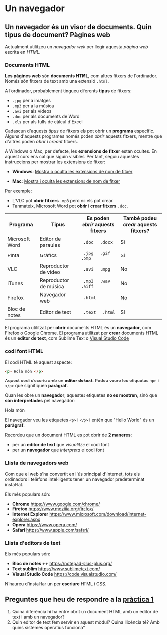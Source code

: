 # Un navegador

## Un navegador és un visor de documents. Quin tipus de document? Pàgines web

Actualment utilitzeu un _navegador web_ per llegir aquesta _pàgina web_ escrita en _HTML_.

### Documents HTML

**Les pàgines web** són **documents HTML**, com altres fitxers de l'ordinador. Només són fitxers de text amb una extensió `.html`.

A l’ordinador, probablement tingueu diferents **tipus** de fitxers:

* `.jpg` per a imatges
* `.mp3` per a la música
* `.avi` per als vídeos
* `.doc` per als documents de Word
* `.xls` per als fulls de càlcul d'Excel

Cadascun d'aquests _tipus_ de fitxers els pot obrir un **programa** específic. Alguns d'aquests programes només poden _obrir_ aquests fitxers, mentre que d'altres poden _obrir_ i _creant_ fitxers.

A Windows o Mac, per defecte, les **extensions de fitxer** estan ocultes. En aquest curs ens cal que siguin visibles. Per tant, seguiu aquestes instruccions per mostrar les extensions de fitxer:

* **Windows**: [Mostra o oculta les extensions de nom de fitxer](https://windows.microsoft.com/en-us/windows/show-hide-file-name-extensions)

* **Mac**: [Mostra i oculta les extensions de nom de fitxer](https://support.apple.com/kb/PH10845?locale=en_US)

Per exemple:

* L'VLC pot **obrir fitxers** `.mp3` però no els pot crear.
* Tanmateix, Microsoft Word pot **obrir** i **crear fitxers** `.doc`.

<div class = "table">
  <table>
    <tr>
      <th> Programa </th>
      <th> Tipus </th>
      <th>
        Es poden <em> obrir </em> aquests fitxers
      </th>
      <th>
        També podeu <em> crear </em> aquests fitxers?
      </th>
    </tr>
    <tr>
      <td> Microsoft Word </td>
      <td> Editor de paraules </td>
      <td>
        <code> .doc </code>
        <code> .docx </code>
      </td>
      <td class = "yes"> <span> Sí </span> </td>
    </tr>
    <tr>
      <td> Pinta </td>
      <td> Gràfics </td>
      <td>
        <code> .jpg </code>
        <code> .gif </code>
        <code> .bmp </code>
      </td>
      <td class = "yes"> <span> Sí </span> </td>
    </tr>
    <tr>
      <td> VLC </td>
      <td> Reproductor de vídeo </td>
      <td>
        <code> .avi </code>
        <code> .mpg </code>
      </td>
      <td class = "no"> No </td>
    </tr>
    <tr>
      <td> iTunes </td>
      <td> Reproductor de música </td>
      <td>
        <code> .mp3 </code>
        <code> .wav </code>
        <code> .aiff </code>
      </td>
      <td class = "no"> No </td>
    </tr>
    <tr>
      <td> Firefox </td>
      <td> Navegador web </td>
      <td>
        <code> .html </code>
      </td>
      <td class = "no"> No </td>
    </tr>
    <tr>
      <td> Bloc de notes </td>
      <td> Editor de text </td>
      <td>
        <code> .text </code>
        <code> .html </code>
      </td>
      <td class = "yes"> <span> Sí </span> </td>
    </tr>
  </table>
</div>

El programa utilitzat per **obrir** documents HTML és un **navegador**, com Firefox o Google Chrome.
El programa utilitzat per **crear** documents HTML és un **editor de text**, com Sublime Text o [Visual Studio Code](https://code.visualstudio.com/)

### codi font HTML

El codi HTML té aquest aspecte:

```html
<p> Hola món </p>
```

Aquest codi s’escriu amb un **editor de text**. Podeu veure les etiquetes `<p>` i `</p>` que signifiquen **paràgraf**.

Quan les obre un **navegador**, aquestes etiquetes **no es mostren**, sinó que **són interpretades** pel navegador:

<div class = "result">
  <p> Hola món </p>
</div>

El navegador veu les etiquetes `<p>` i `</p>` i entén que "Hello World" és un **paràgraf**.

Recordeu que un document HTML es pot obrir de **2 maneres**:

* per un **editor de text** que _visualitza_ el codi font
* per un **navegador** que _interpreta_ el codi font

### Llista de navegadors web

Com que el web s'ha convertit en l'ús principal d'Internet, tots els ordinadors i telèfons intel·ligents tenen un navegador predeterminat instal·lat.

Els més populars són:

* **Chrome** https://www.google.com/chrome/
* **Firefox** https://www.mozilla.org/firefox/
* **Internet Explorer** https://www.microsoft.com/download/internet-explorer.aspx
* **Opera** https://www.opera.com/
* **Safari** https://www.apple.com/safari/

### Llista d'editors de text

Els més populars són:

* **Bloc de notes ++** https://notepad-plus-plus.org/
* **Text sublim** https://www.sublimetext.com/
* **Visual Studio Code** https://code.visualstudio.com/

N’haureu d’instal·lar un per **escriure** HTML i CSS.

## Preguntes que heu de respondre a la [pràctica 1](https://moodle.insjoaquimmir.cat/mod/assign/view.php?id=42051)

1. Quina diferència hi ha entre obrit un document HTML amb un editor de text i amb un navegador?
2. Quin editor de text fem servir en aquest mòdul? Quina llicència té? Amb quins sistemes operatius funciona?
